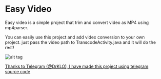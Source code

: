 # Easy Video


Easy video is a simple project that trim and convert video as MP4 using mp4parser.

You can easily use this project and add video conversion to your own project. just pass the video path to TranscodeActivity.java and it will do the rest!

![alt tag](http://iranoffline.com/download/Linkedin/EasyVideo/scr.jpg)

[Thanks to Telegram (@DrKLO), I have made this project using telegram source code](https://github.com/DrKLO/Telegram)

